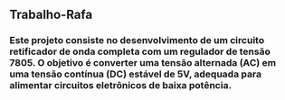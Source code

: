 ## Trabalho-Rafa

### Este projeto consiste no desenvolvimento de um circuito retificador de onda completa com um regulador de tensão 7805. O objetivo é converter uma tensão alternada (AC) em uma tensão contínua (DC) estável de 5V, adequada para alimentar circuitos eletrônicos de baixa potência.
